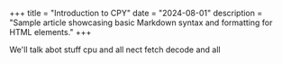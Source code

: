 +++
title = "Introduction to CPY"
date = "2024-08-01"
description = "Sample article showcasing basic Markdown syntax and formatting for HTML elements."
+++

We'll talk abot stuff cpu and all nect fetch decode and all